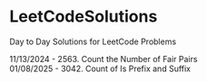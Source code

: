 # LeetCodeSolutions
Day to Day Solutions for LeetCode Problems

11/13/2024 - 2563. Count the Number of Fair Pairs <br>
01/08/2025 - 3042. Count of Is Prefix and Suffix <br>
